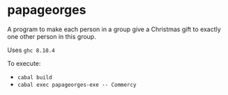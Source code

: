 # papageorges

A program to make each person in a group give a Christmas gift to exactly one other person in this group.

Uses `ghc 8.10.4`

To execute:

* `cabal build`
* `cabal exec papageorges-exe -- Commercy`
